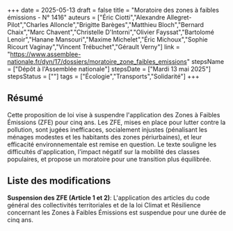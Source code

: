 +++
date = 2025-05-13
draft = false
title = "Moratoire des zones à faibles émissions - N° 1416"
auteurs = ["Éric Ciotti","Alexandre Allegret-Pilot","Charles Alloncle","Brigitte Barèges","Matthieu Bloch","Bernard Chaix","Marc Chavent","Christelle D'Intorni","Olivier Fayssat","Bartolomé Lenoir","Hanane Mansouri","Maxime Michelet","Éric Michoux","Sophie Ricourt Vaginay","Vincent Trébuchet","Gérault Verny"]
link = "https://www.assemblee-nationale.fr/dyn/17/dossiers/moratoire_zone_faibles_emissions"
stepsName = ["Dépôt à l'Assemblée nationale"]
stepsDate = ["Mardi 13 mai 2025"]
stepsStatus = [""]
tags = ["Écologie","Transports","Solidarité"]
+++

## Résumé

Cette proposition de loi vise à suspendre l'application des Zones à Faibles Émissions (ZFE) pour cinq ans. Les ZFE, mises en place pour lutter contre la pollution, sont jugées inefficaces, socialement injustes (pénalisant les ménages modestes et les habitants des zones périurbaines), et leur efficacité environnementale est remise en question. Le texte souligne les difficultés d'application, l'impact négatif sur la mobilité des classes populaires, et propose un moratoire pour une transition plus équilibrée.

## Liste des modifications

**Suspension des ZFE (Article 1 et 2)**: L'application des articles du code général des collectivités territoriales et de la loi Climat et Résilience concernant les Zones à Faibles Émissions est suspendue pour une durée de cinq ans.
